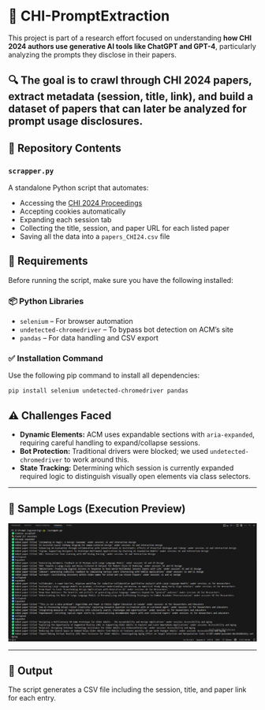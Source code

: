 # 📄 CHI-PromptExtraction

This project is part of a research effort focused on understanding **how CHI 2024 authors use generative AI tools like ChatGPT and GPT-4**, particularly analyzing the prompts they disclose in their papers.

🔍 The goal is to crawl through CHI 2024 papers, extract metadata (session, title, link), and build a dataset of papers that can later be analyzed for prompt usage disclosures.
---

## 📂 Repository Contents

### `scrapper.py`
A standalone Python script that automates:
- Accessing the [CHI 2024 Proceedings](https://dl.acm.org/doi/proceedings/10.1145/3613904)
- Accepting cookies automatically
- Expanding each session tab
- Collecting the title, session, and paper URL for each listed paper
- Saving all the data into a `papers_CHI24.csv` file
  
## 🔧 Requirements

Before running the script, make sure you have the following installed:

### 📦 Python Libraries
- `selenium` – For browser automation
- `undetected-chromedriver` – To bypass bot detection on ACM’s site
- `pandas` – For data handling and CSV export

### ✅ Installation Command

Use the following pip command to install all dependencies:

```bash
pip install selenium undetected-chromedriver pandas
```

## ⚠️ Challenges Faced

- **Dynamic Elements:** ACM uses expandable sections with `aria-expanded`, requiring careful handling to expand/collapse sessions.
- **Bot Protection:** Traditional drivers were blocked; we used `undetected-chromedriver` to work around this.
- **State Tracking:** Determining which session is currently expanded required logic to distinguish visually open elements via class selectors.

---

## 🧪 Sample Logs (Execution Preview)

![Scraping Log](screenshot_scraping_logs.png)

---

## 💾 Output

The script generates a CSV file including the session, title, and paper link for each entry.
